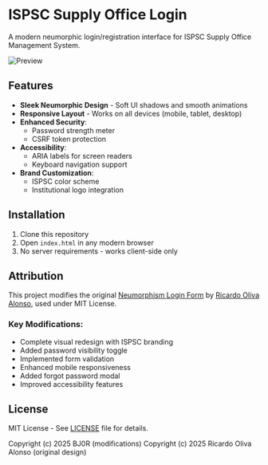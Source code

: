 # ISPSC Supply Office Login 

A modern neumorphic login/registration interface for ISPSC Supply Office Management System.

![Preview](preview.jpg)

## Features
- **Sleek Neumorphic Design** - Soft UI shadows and smooth animations
- **Responsive Layout** - Works on all devices (mobile, tablet, desktop)
- **Enhanced Security**:
  - Password strength meter
  - CSRF token protection
- **Accessibility**:
  - ARIA labels for screen readers
  - Keyboard navigation support
- **Brand Customization**:
  - ISPSC color scheme
  - Institutional logo integration

## Installation
1. Clone this repository
2. Open `index.html` in any modern browser
3. No server requirements - works client-side only

## Attribution
This project modifies the original [Neumorphism Login Form](https://codepen.io/ricardoolivaalonso/pen/YzyaRPN) by [Ricardo Oliva Alonso](https://codepen.io/ricardoolivaalonso), used under MIT License.

### Key Modifications:
- Complete visual redesign with ISPSC branding
- Added password visibility toggle
- Implemented form validation
- Enhanced mobile responsiveness
- Added forgot password modal
- Improved accessibility features

## License
MIT License - See [LICENSE](LICENSE) file for details.

Copyright (c) 2025 BJ0R (modifications)
Copyright (c) 2025 Ricardo Oliva Alonso (original design)
